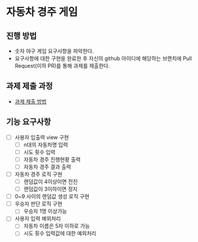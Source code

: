 # 자동차 경주 게임
## 진행 방법
* 숫자 야구 게임 요구사항을 파악한다.
* 요구사항에 대한 구현을 완료한 후 자신의 github 아이디에 해당하는 브랜치에 Pull Request(이하 PR)를 통해 과제를 제출한다.

## 과제 제출 과정
* [과제 제출 방법](https://github.com/next-step/nextstep-docs/tree/master/precourse)

## 기능 요구사항

- [ ] 사용자 입출력 view 구현
  - [ ] n대의 자동차명 입력
  - [ ] 시도 횟수 입력
  - [ ] 자동차 경주 진행현황 출력
  - [ ] 자동차 경주 결과 출력
- [ ] 자동차 경주 로직 구현
  - [ ] 랜덤값이 4이상이면 전진
  - [ ] 랜덤값이 3이하이면 정지
- [ ] 0~9 사이의 랜덤값 생성 로직 구현
- [ ] 우승자 판단 로직 구현
  - [ ] 우승자 1명 이상가능
- [ ] 사용자 입력 예외처리
  - [ ] 자동차 이름은 5자 이하로 가능
  - [ ] 시도 횟수 입력값에 대한 예외처리